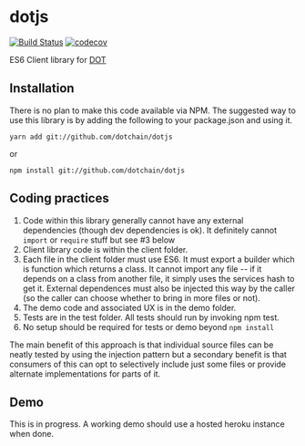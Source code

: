 # dotjs

[![Build Status](https://travis-ci.org/dotchain/dotjs.svg?branch=master)](https://travis-ci.org/dotchain/dotjs)
[![codecov](https://codecov.io/gh/dotchain/dotjs/branch/master/graph/badge.svg)](https://codecov.io/gh/dotchain/dotjs)

ES6 Client library for [DOT](https://github.com/rameshvk/dot)

## Installation

There is no plan to make this code available via NPM.  The suggested way to use this library is by adding the following to your package.json and using it.

```
yarn add git://github.com/dotchain/dotjs
```

or

```
npm install git://github.com/dotchain/dotjs
```

## Coding practices

1. Code within this library generally cannot have any external dependencies (though dev dependencies is ok). It definitely cannot `import` or `require` stuff but see #3 below
2. Client library code is within the client folder. 
3. Each file in the client folder must use ES6.  It must export a builder which is function which returns a class. It cannot import any file -- if it depends on a class from another file, it simply uses the services hash to get it.  External dependences must also be injected this way by the caller (so the caller can choose whether to bring in more files or not).
4. The demo code and associated UX is in the demo folder.
5. Tests are in the test folder. All tests should run by invoking npm test.
6. No setup should be required for tests or demo beyond `npm install`

The main benefit of this approach is that individual source files can be neatly tested by using the injection pattern but a secondary benefit is that consumers of this can opt to selectively include just some files or provide alternate implementations for parts of it.

## Demo

This is in progress.  A working demo should use a hosted heroku instance when done.
